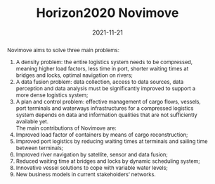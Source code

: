 ---
title: "Horizon2020 Novimove"
collection: projects
permalink: /projects/2021-11-21-Novimove
date: 2021-11-21
link: 'https://novimove.eu/'
abstract: |
    Novimove aims to solve three main problems: <br />
    1. A density problem: the entire logistics system needs to be compressed, meaning higher load factors, less time in port, shorter waiting times at bridges and locks, optimal navigation on rivers; <br />
    2. A data fusion problem: data collection, access to data sources, data perception and data analysis must be significantly improved to support a more dense logistics system; <br />
    3. A plan and control problem: effective management of cargo flows, vessels, port terminals and waterways infrastructures for a compressed logistics system depends on data and information qualities that are not sufficiently available yet. <br />
    The main contributions of Novimove are: <br />
    1. Improved load factor of containers by means of cargo reconstruction; <br />
    2. Improved port logistics by reducing waiting times at terminals and sailing time between terminals; <br />
    3. Improved river navigation by satellite, sensor and data fusion; <br />
    4. Reduced waiting time at bridges and locks by dynamic scheduling system; <br />
    5. Innovative vessel solutions to cope with variable water levels; <br />
    6. New business models in current stakeholders’ networks.
summary: |
    <b> Duration: </b> 2020 - 2024 <br />
    <b> Role: </b> imec lead <br />
    <b> Funding type: </b> European
---